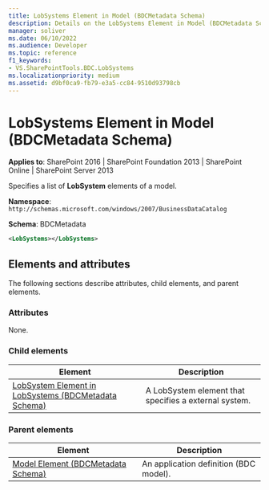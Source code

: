 ```yaml
---
title: LobSystems Element in Model (BDCMetadata Schema)
description: Details on the LobSystems Element in Model (BDCMetadata Schema)
manager: soliver
ms.date: 06/10/2022
ms.audience: Developer
ms.topic: reference
f1_keywords:
- VS.SharePointTools.BDC.LobSystems
ms.localizationpriority: medium
ms.assetid: d9bf0ca9-fb79-e3a5-cc84-9510d93798cb
---
```


# LobSystems Element in Model (BDCMetadata Schema)

**Applies to**: SharePoint 2016 | SharePoint Foundation 2013 | SharePoint Online | SharePoint Server 2013

Specifies a list of **LobSystem** elements of a model.

**Namespace**: `http://schemas.microsoft.com/windows/2007/BusinessDataCatalog`

**Schema**: BDCMetadata

```XML
<LobSystems></LobSystems>
```

## Elements and attributes

The following sections describe attributes, child elements, and parent elements.

### Attributes

None.

### Child elements


| Element | Description |
| --- | --- |
| [LobSystem Element in LobSystems (BDCMetadata Schema)](lobsystem-element-in-lobsystems-bdcmetadata-schema.md) | A LobSystem element that specifies a external system. |

### Parent elements


| Element | Description |
| --- | --- |
| [Model Element (BDCMetadata Schema)](model-element-bdcmetadata-schema.md) | An application definition (BDC model). |
